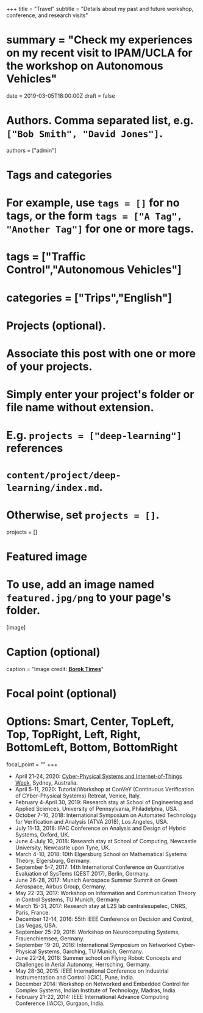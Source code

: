 +++
title = "Travel"
subtitle = "Details about my past and future workshop, conference, and research visits"
# summary = "Check my experiences on my recent visit to IPAM/UCLA for the workshop on Autonomous Vehicles"
date = 2019-03-05T18:00:00Z
draft = false

# Authors. Comma separated list, e.g. `["Bob Smith", "David Jones"]`.
authors = ["admin"]

# Tags and categories
# For example, use `tags = []` for no tags, or the form `tags = ["A Tag", "Another Tag"]` for one or more tags.
# tags = ["Traffic Control","Autonomous Vehicles"]
# categories = ["Trips","English"]

# Projects (optional).
#   Associate this post with one or more of your projects.
#   Simply enter your project's folder or file name without extension.
#   E.g. `projects = ["deep-learning"]` references 
#   `content/project/deep-learning/index.md`.
#   Otherwise, set `projects = []`.
projects = []

# Featured image
# To use, add an image named `featured.jpg/png` to your page's folder. 
[image]
  # Caption (optional)
  caption = "Image credit: [**Borok Times**]()"

  # Focal point (optional)
  # Options: Smart, Center, TopLeft, Top, TopRight, Left, Right, BottomLeft, Bottom, BottomRight
  focal_point = ""
+++

* April 21-24, 2020: [Cyber-Physical Systems and Internet-of-Things Week](https://www.cse.unsw.edu.au/~cpsiot/cpsweek2020/index.html), Sydney, Australia.
* April 5-11, 2020: Tutorial/Workshop at ConVeY (Continuous Verification of CYber-Physical Systems) Retreat, Venice, Italy.
* February 4-April 30, 2019: Research stay at School of Engineering and Applied Sciences, University of Pennsylvania, Philadelphia, USA .
* October 7-10, 2018: International Symposium on Automated Technology for Verification and Analysis (ATVA 2018),  Los Angeles, USA.
* July 11-13, 2018: IFAC Conference on Analysis and Design of Hybrid Systems, Oxford, UK.
* June 4-July 10, 2018: Research stay at School of Computing, Newcastle University, Newcastle upon Tyne, UK.
* March 4-10, 2018: 10th Elgersburg School on Mathematical Systems Theory, Elgersburg, Germany.
* September 5-7, 2017: 14th International Conference on Quantitative Evaluation of SysTems (QEST 2017), Berlin, Germany.
* June 26-28, 2017: Munich Aerospace Summer Summit on Green Aerospace, Airbus Group, Germany.
* May 22-23, 2017: Workshop on Information and Communication Theory in Control Systems, TU Munich, Germany.
* March 15-31, 2017: Research stay at L2S lab centralesupelec, CNRS, Paris, France.
* December 12-14, 2016: 55th IEEE Conference on Decision and Control, Las Vegas, USA.
* September 25-29, 2016: Workshop on Neurocomputing Systems, Frauenchiemsee, Germany.
* September 19-20, 2016: International Symposium on Networked Cyber-Physical Systems, Garching, TU Munich, Germany.
* June 22-24, 2016: Summer school on Flying Robot: Concepts and Challenges in Aerial Autonomy, Herrsching, Germany.
* May 28-30, 2015: IEEE International Conference on Industrial Instrumentation and Control (ICIC), Pune, India.
* December 2014: Workshop on Networked and Embedded Control for Complex Systems, Indian Institute of Technology, Madras, India.
* February 21-22, 2014: IEEE International Advance Computing Conference (IACC), Gurgaon, India.
